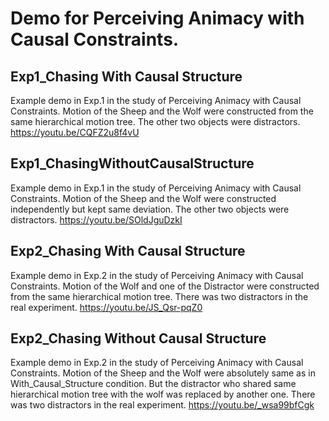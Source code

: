 # Demo for Perceiving Animacy with Causal Constraints.

## Exp1_Chasing With Causal Structure
Example demo in Exp.1 in the study of Perceiving Animacy with Causal Constraints. Motion of the Sheep and the Wolf were constructed from the same hierarchical motion tree. The other two objects were distractors.
https://youtu.be/CQFZ2u8f4vU

## Exp1_ChasingWithoutCausalStructure
Example demo in Exp.1 in the study of Perceiving Animacy with Causal Constraints. Motion of the Sheep and the Wolf were constructed independently but kept same deviation. The other two objects were distractors.
https://youtu.be/SOldJguDzkI

## Exp2_Chasing With Causal Structure
Example demo in Exp.2 in the study of Perceiving Animacy with Causal Constraints. Motion of the Wolf and one of the Distractor were constructed from the same hierarchical motion tree. There was two distractors in the real experiment.
https://youtu.be/JS_Qsr-pqZ0

## Exp2_Chasing Without Causal Structure
Example demo in Exp.2 in the study of Perceiving Animacy with Causal Constraints. Motion of the Sheep and the Wolf were absolutely same as in With_Causal_Structure condition. But the distractor who shared same hierarchical motion tree with the wolf was replaced by another one. There was two distractors in the real experiment.
https://youtu.be/_wsa99bfCgk
